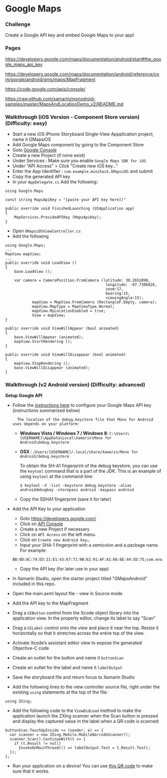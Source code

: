 # Google Maps

### Challenge

Create a Google API key and embed Google Maps to your app!

### Pages

https://developers.google.com/maps/documentation/android/start#the_google_maps_api_key

https://developers.google.com/maps/documentation/android/reference/com/google/android/gms/maps/MapFragment

https://code.google.com/apis/console/

https://raw.github.com/xamarin/monodroid-samples/master/MapsAndLocationDemo_v2/README.md

### Walkthrough (iOS Version - Component Store version) (Difficulty: easy)

* Start a new iOS iPhone Storyboard Single-View Appplication project, name it GMapsiOS
* Add Google Maps component by going to the Component Store
* Goto [Google Console](https://code.google.com/apis/console)
* Create a new Project (if none exist)
* Under Services : Make sure you enable `Google Maps SDK for iOS`
* Under "API Access" > Click "Create new iOS key…"
* Enter the App Identifier : `com.example.minihack.GMapsiOS` and submit
* Copy the generated API key
* In your `AppDelegate.cs` Add the following:

```
using Google.Maps

const string MapsApiKey = "[paste your API key here])"

public override void FinishedLaunching (UIApplication app)
{
	MapServices.ProvideAPIKey (MapsApiKey);
}
```
* Open `GMapsiOSViewController.cs`
* Add the following

```
using Google.Maps;
...
MapView mapView;
...
public override void LoadView ()
{
	base.LoadView ();

	var camera = CameraPosition.FromCamera (latitude: 30.2652898, 
			                                 longitude: -97.7386826, 
			                                 zoom:17,
			                                 bearing:15,
			                                 viewingAngle:15);
			mapView = MapView.FromCamera (RectangleF.Empty, camera);
			mapView.MapType = MapViewType.Normal;
			mapView.MyLocationEnabled = true;
			View = mapView;
}

public override void ViewWillAppear (bool animated)
{
	base.ViewWillAppear (animated);
	mapView.StartRendering ();
}

public override void ViewWillDisappear (bool animated)
{	
	mapView.StopRendering ();
	base.ViewWillDisappear (animated);
}

```


### Walkthrough (v2 Android version) (Difficulty: advanced)

**Setup Google API**

* Follow the [instructions here](https://developers.google.com/maps/documentation/android/start#the_google_maps_api_key) to configure your Google Maps API key (instructions summarized below)

		The location of the debug.keystore file that Mono for Android uses depends on your platform:
		
	- **Windows Vista / Windows 7 / Windows 8**: `C:\Users\[USERNAME]\AppData\Local\Xamarin\Mono for Android\debug.keystore`
	- **OSX** : `/Users/[USERNAME]/.local/share/Xamarin/Mono for Android/debug.keystore`

		To obtain the SH-A1 fingerprint of the debug keystore, you can use the `keytool` command that is a part of the JDK. This is an example of using `keytool` at the command-line:

		```
    	$ keytool -V -list -keystore debug.keystore -alias androiddebugkey -storepass android -keypass android
		```
	- Copy the SSHA1 fingerprint (save it for later)

* Add the API Key to your application

	* Goto https://developers.google.com/
	* Click on [API Console](https://code.google.com/apis/console/)
	* Create a new Project if necessary 
	* Click on `API Access` on the left menu.
	* Click on `Create new Android key…`
	* Input your SHA-1 fingerprint with a semicolon and a package name. For example: 
	```
	BB:0D:AC:74:D3:21:E1:43:67:71:9B:62:91:AF:A1:66:6E:44:5D:75;com.example.android.mapexample
	```
	* Copy the API key (for later use in your app)

* In Xamarin Studio, open the starter project titled "GMapsAndroid" included in this repo. 

* Open the main.axml layout file - view in Source mode

* Add the API key to the MapFragment

* Drag a `UIButton` control from the Xcode object library into the application view. In the property editor, change its label to say "Scan"

* Drag a `UILabel` control onto the view and place it near the top. Resize it horizontally so that it stretches across the entire top of the view.

* Activate Xcode’s assistant editor view to expose the generated Objective-C code

* Create an outlet for the button and name it `buttonScan`

* Create an outlet for the label and name it `labelOutput`

* Save the storyboard file and return focus to Xamarin Studio

* Add the following lines to the view controller source file, right under the existing `using` statements at the top of the file:

```
using ZXing;
```

* Add the following code to the `ViewDidLoad` method to make the application launch the ZXing scanner when the Scan button is pressed and display the captured value in the label when a QR code is scanned:

```
buttonScan.TouchUpInside += (sender, e) => {
  var scanner = new ZXing.Mobile.MobileBarcodeScanner();
  scanner.Scan().ContinueWith(t => {
    if (t.Result != null)
      InvokeOnMainThread(() => labelOutput.Text = t.Result.Text);
  });
};
```
* Run your application on a device! You can use [this QR code](https://github.com/xamarin/mini-hacks/blob/master/QRScanner/qrcode.png) to make sure that it works.